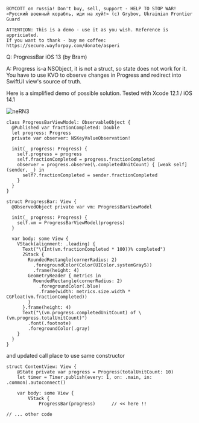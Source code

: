 ```
BOYCOTT on russia! Don't buy, sell, support - HELP TO STOP WAR!
«Русский военный корабль, иди на хуй!» (c) Grybov, Ukrainian Frontier Guard

ATTENTION: This is a demo - use it as you wish. Reference is appriciated.
If you want to thank - buy me coffee: https://secure.wayforpay.com/donate/asperi
```

Q: ProgressBar iOS 13 (by Bram)

A: Progress is-a NSObject, it is not a struct, so state does not work for it. You have to use KVO to observe changes in Progress and redirect into SwiftUI view's source of truth.

Here is a simplified demo of possible solution. Tested with Xcode 12.1 / iOS 14.1

![neRN3](https://user-images.githubusercontent.com/62171579/171988005-bba71a26-528e-4aaa-9936-306bbff79e09.gif)

```
class ProgressBarViewModel: ObservableObject {
  @Published var fractionCompleted: Double
  let progress: Progress
  private var observer: NSKeyValueObservation!
  
  init(_ progress: Progress) {
    self.progress = progress
    self.fractionCompleted = progress.fractionCompleted
    observer = progress.observe(\.completedUnitCount) { [weak self] (sender, _) in
      self?.fractionCompleted = sender.fractionCompleted
    }
  }
}

struct ProgressBar: View {
  @ObservedObject private var vm: ProgressBarViewModel
  
  init(_ progress: Progress) {
    self.vm = ProgressBarViewModel(progress)
  }
  
  var body: some View {
    VStack(alignment: .leading) {
      Text("\(Int(vm.fractionCompleted * 100))% completed")
      ZStack {
        RoundedRectangle(cornerRadius: 2)
          .foregroundColor(Color(UIColor.systemGray5))
          .frame(height: 4)
        GeometryReader { metrics in
          RoundedRectangle(cornerRadius: 2)
            .foregroundColor(.blue)
            .frame(width: metrics.size.width * CGFloat(vm.fractionCompleted))
        }
      }.frame(height: 4)
      Text("\(vm.progress.completedUnitCount) of \(vm.progress.totalUnitCount)")
        .font(.footnote)
        .foregroundColor(.gray)
    }
  }
}
```

and updated call place to use same constructor

```
struct ContentView: View {
    @State private var progress = Progress(totalUnitCount: 10)
    let timer = Timer.publish(every: 1, on: .main, in: .common).autoconnect()

    var body: some View {
        VStack {
            ProgressBar(progress)      // << here !!

// ... other code
```
